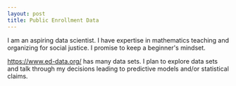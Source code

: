 ```yaml
---
layout: post
title: Public Enrollment Data
---
```


I am an aspiring data scientist. I have expertise in mathematics teaching and organizing for social justice. I promise to keep a beginner's mindset.

https://www.ed-data.org/ has many data sets. I plan to explore data sets and talk through my decisions leading to predictive models and/or statistical claims.
